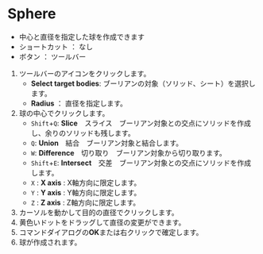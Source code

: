 # Sphere

- 中心と直径を指定した球を作成できます
- ショートカット ： なし
- ボタン ： ツールバー

1. ツールバーのアイコンをクリックします。
   - **Select target bodies**: ブーリアンの対象（ソリッド、シート）を選択します。
   - **Radius** ： 直径を指定します。
2. 球の中心でクリックします。
   - `Shift`+`Q`: **Slice**　スライス　ブーリアン対象との交点にソリッドを作成し、余りのソリッドも残します。
   - `Q`: **Union**　結合　ブーリアン対象と結合します。
   - `W`: **Difference**　切り取り　ブーリアン対象から切り取ります。
   - `Shift`+`E`: **Intersect**　交差　ブーリアン対象との交点にソリッドを作成します。
   - `X` : **X axis** : X軸方向に限定します。
   - `Y` : **Y axis** : Y軸方向に限定します。
   - `Z` : **Z axis** : Z軸方向に限定します。
3. カーソルを動かして目的の直径でクリックします。
4. 黄色いドットをドラッグして直径の変更ができます。
5. コマンドダイアログの**OK**または右クリックで確定します。
6. 球が作成されます。

